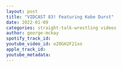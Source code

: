 ```yaml
---
layout: post
title: "VIDCAST 83! Featuring Kobe Durst"
date: 2022-01-09
categories: straight-talk-wrestling videos
author: george-mckay
spotify_track_id: 
youtube_video_id: oZ0GH2F21xo
apple_track_id: 
youtube_metadata: 
---
```


